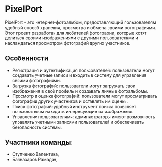 # PixelPort 
PixelPort - это интернет-фотоальбом, предоставляющий пользователям удобный способ хранения, просмотра и обмена своими фотографиями. Этот проект разработан для любителей фотографии, которые хотят делиться своими изображениями с другими пользователями и наслаждаться просмотром фотографий других участников.

## Особенности

- Регистрация и аутентификация пользователей: пользователи могут создавать учетные записи и входить в систему для управления своими фотографиями.
- Загрузка фотографий: пользователи могут загружать свои изображения в свой профиль и создавать личные фотоальбомы.
- Просмотр и оценка фотографий: пользователи могут просматривать фотографии других участников и оставлять им оценки.
- Поиск фотографий: удобный инструмент поиска позволяет пользователям находить интересующие их изображения.
- Управление пользователями: администраторы имеют возможность управлять учетными записями пользователей и обеспечивать безопасность системы.


## Участники команды:
- Ступченко Валентина,
- Байназаров Рамадан,
